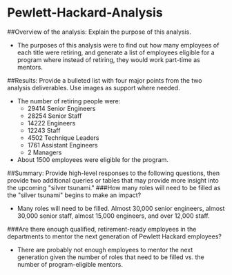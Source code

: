 # Pewlett-Hackard-Analysis
##Overview of the analysis: Explain the purpose of this analysis.
- The purposes of this analysis were to find out how many employees of each title were retiring, and generate a list of employees eligible for a program where instead of retiring, they would work part-time as mentors.
 
##Results: Provide a bulleted list with four major points from the two analysis deliverables. Use images as support where needed.

- The number of retiring people were:
	- 29414	Senior Engineers
	- 28254	Senior Staff
	- 14222	Engineers
	- 12243	Staff
	- 4502 Technique Leaders
	- 1761	Assistant Engineers
	- 2 Managers
- About 1500 employees were eligible for the program. 

##Summary: Provide high-level responses to the following questions, then provide two additional queries or tables that may provide more insight into the upcoming "silver tsunami."
###How many roles will need to be filled as the "silver tsunami" begins to make an impact?
- Many roles will need to be filled. Almost 30,000 senior engineers, almost 30,000 senior staff, almost 15,000 engineers, and over 12,000 staff. 

###Are there enough qualified, retirement-ready employees in the departments to mentor the next generation of Pewlett Hackard employees?
- There are probably not enough employees to mentor the next generation given the number of roles that need to be filled vs. the number of program-eligible mentors.